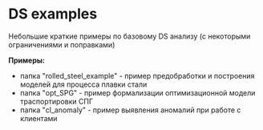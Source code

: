 # DS examples
Небольшие краткие примеры по базовому DS анализу (с некоторыми ограничениями и поправками)

**Примеры:**
- папка "rolled_steel_example" - пример предобработки и построения моделей для процесса плавки стали
- папка "opt_SPG" - пример формализации оптимизационной модели траспортировки СПГ
- папка "cl_anomaly" - пример выявления аномалий при работе с клиентами
